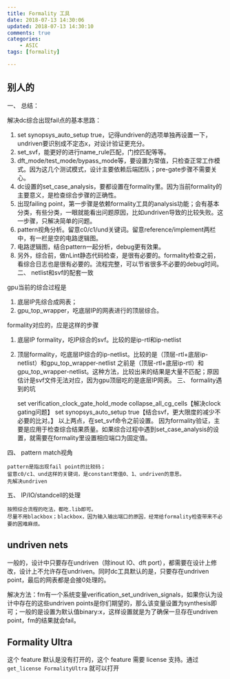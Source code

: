 ```yaml
---
title: Formality 工具
date: 2018-07-13 14:30:06
updated: 2018-07-13 14:30:10
comments: true
categories:
    - ASIC
tags: [formality]

---
```


## 别人的
一、 总结：

解决dc综合出现fail点的基本思路：
1. set synopsys_auto_setup true，记得undriven的选项单独再设置一下，undriven要识别成不定态x，对设计验证更充分。
2. set_svf，能更好的进行name_rule匹配，门控匹配等等。
3. dft_mode/test_mode/bypass_mode等，要设置为常值，只检查正常工作模式。因为这几个测试模式，设计主要依赖后端团队；pre-gate步骤不需要关心。
4. dc设置的set_case_analysis，要都设置在formality里。因为当前formality的主要意义，是检查综合步骤的正确性。
5. 出现failing point，第一步骤是依赖formality工具的analysis功能；会有基本分类，有些分类，一眼就能看出问题原因，比如undriven导致的比较失败。这一步骤，只解决简单的问题。
6. pattern视角分析。留意c0/c1/und关键词。留意reference/implement两栏中，有一栏是空的电路逻辑图。
7. 电路逻辑图，结合pattern一起分析，debug更有效果。
8. 另外，综合前，做nLint静态代码检查，是很有必要的。formality检查之前，看综合日志也是很有必要的。流程完整，可以节省很多不必要的debug时间。
二、 netlist和svf的配套一致

gpu当前的综合过程是
1. 底层IP先综合成网表；
2. gpu_top_wrapper，吃底层IP的网表进行的顶层综合。

formality对应的，应是这样的步骤
1. 底层IP formality，吃IP综合的svf。比较的是ip-rtl和ip-netlist
2. 顶层formality，吃底层IP综合的ip-netlist。比较的是（顶层-rtl+底层ip-netlist）和gpu_top_wrapper-netlist
之前是（顶层-rtl+底层ip-rtl）和gpu_top_wrapper-netlist。这种方法，比较出来的结果是大量不匹配；原因估计是svf文件无法对应，因为gpu顶层吃的是底层IP网表。
三、 formality遇到的坑

    set verification_clock_gate_hold_mode collapse_all_cg_cells【解决clock gating问题】
    set synopsys_auto_setup true【结合svf，更大限度的减少不必要的比对。】
    以上两点，在set_svf命令之前设置。
    因为formality验证，主要是应用于检查综合结果质量。如果综合过程中遇到set_case_analysis的设置，就需要在formality里设置相应端口为固定值。

四、 pattern match视角

    pattern是指出现fail point的比较码；
    留意c0/c1、und这样的关键词，是constant常值0、1、undriven的意思。
    先解决undriven

五、 IP/IO/standcell的处理

    按照综合流程的吃法，都吃.lib即可。
    尽量不用blackbox；blackbox，因为输入输出端口的原因，经常给formality检查带来不必要的困难麻烦。

## undriven nets
一般的，设计中只要存在undriven（除inout IO、dft port），都需要在设计上修改，设计上不允许存在undriven。同时dc工具默认的是，只要存在undriven point，最后的网表都是会接0处理的。

解决方法：fm有一个系统变量verification_set_undriven_signals，如果你认为设计中存在的这些undriven points是你们期望的，那么该变量设置为synthesis即可；一般的是设置为默认值binary:x，这样设置就是为了确保一旦存在undriven point，fm的结果就会fail。

## Formality Ultra
这个 feature 默认是没有打开的，这个 feature 需要 license 支持。通过 `get_license FormalityUltra` 就可以打开

